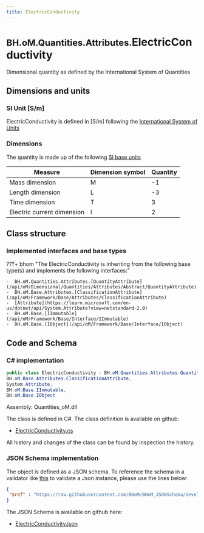 ```yaml
---
title: ElectricConductivity
---
```


# <small>BH.oM.Quantities.Attributes.</small>**ElectricConductivity**

Dimensional quantity as defined by the International System of Quantities

## Dimensions and units

### SI Unit [S/m]

ElectricConductivity is defined in [S/m] following the [International System of Units](https://en.wikipedia.org/wiki/International_System_of_Units) 

### Dimensions

The quantity is made up of the following [SI base units](https://en.wikipedia.org/wiki/SI_base_unit)

| Measure        | Dimension symbol | Quantity |
|------------------|--------|----------|
| Mass dimension |  M  |-1  |
| Length dimension |  L  |-3  |
| Time dimension |  T  |3  |
| Electric current dimension |  I  |2  |

## Class structure

### Implemented interfaces and base types

???+ bhom "The ElectricConductivity is inheriting from the following base type(s) and implements the following interfaces:"

    -  BH.oM.Quantities.Attributes.[QuantityAttribute](/api/oM/Dimensional/Quantities/Attributes/Abstract/QuantityAttribute)
    -  BH.oM.Base.Attributes.[ClassificationAttribute](/api/oM/Framework/Base/Attributes/ClassificationAttribute)
    -  [Attribute](https://learn.microsoft.com/en-us/dotnet/api/System.Attribute?view=netstandard-2.0)
    -  BH.oM.Base.[IImmutable](/api/oM/Framework/Base/Interface/IImmutable)
    -  BH.oM.Base.[IObject](/api/oM/Framework/Base/Interface/IObject)




## Code and Schema

### C# implementation

``` C# title="C#"
public class ElectricConductivity : BH.oM.Quantities.Attributes.QuantityAttribute,
BH.oM.Base.Attributes.ClassificationAttribute,
System.Attribute,
BH.oM.Base.IImmutable,
BH.oM.Base.IObject
```

Assembly: Quantities_oM.dll

The class is defined in C#. The class definition is available on github:

- [ElectricConductivity.cs](https://github.com/BHoM/BHoM/blob/develop/Quantities_oM/Attributes\ElectricConductivity.cs)

All history and changes of the class can be found by inspection the history.
### JSON Schema implementation

The object is defined as a JSON schema. To reference the schema in a validator like [this](https://www.jsonschemavalidator.net/) to validate a Json instance, please use the lines below:

``` json title="JSON Schema"
{
 "$ref" : "https://raw.githubusercontent.com/BHoM/BHoM_JSONSchema/develop/Quantities_oM/Attributes/ElectricConductivity.json"
}
```

The JSON Schema is available on github here:

- [ElectricConductivity.json](https://github.com/BHoM/BHoM_JSONSchema/blob/develop/Quantities_oM/Attributes/ElectricConductivity.json)

